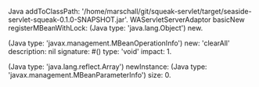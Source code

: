 Java addToClassPath: '/home/marschall/git/squeak-servlet/target/seaside-servlet-squeak-0.1.0-SNAPSHOT.jar'.
WAServletServerAdaptor basicNew registerMBeanWithLock: (Java type: 'java.lang.Object') new.


(Java type: 'javax.management.MBeanOperationInfo')
		new: 'clearAll'
		description: nil
		signature: #()
		type: 'void'
		impact: 1.

(Java type: 'java.lang.reflect.Array')
	newInstance: (Java type: 'javax.management.MBeanParameterInfo')
	size: 0.
